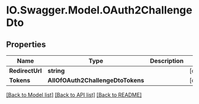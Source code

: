 # IO.Swagger.Model.OAuth2ChallengeDto
## Properties

Name | Type | Description | Notes
------------ | ------------- | ------------- | -------------
**RedirectUrl** | **string** |  | [optional] 
**Tokens** | **AllOfOAuth2ChallengeDtoTokens** |  | [optional] 

[[Back to Model list]](../README.md#documentation-for-models) [[Back to API list]](../README.md#documentation-for-api-endpoints) [[Back to README]](../README.md)

